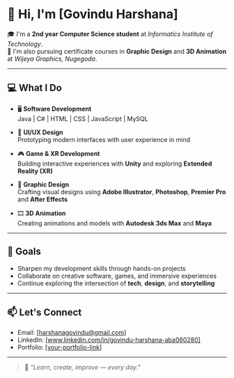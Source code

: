 # 👋 Hi, I'm [Govindu Harshana]

🎓 I'm a **2nd year Computer Science student** at *Informatics Institute of Technology*.  
🎨 I'm also pursuing certificate courses in **Graphic Design** and **3D Animation** at *Wijeya Graphics, Nugegoda*.

---

## 💻 What I Do

- 🖥️ **Software Development**  
  Java | C# | HTML | CSS | JavaScript | MySQL

- 🧠 **UI/UX Design**  
  Prototyping modern interfaces with user experience in mind

- 🎮 **Game & XR Development**  
  Building interactive experiences with **Unity** and exploring **Extended Reality (XR)**

- 🎨 **Graphic Design**  
  Crafting visual designs using **Adobe Illustrator**, **Photoshop**, **Premier Pro** and **After Effects**

- 🎞️ **3D Animation**  
  Creating animations and models with **Autodesk 3ds Max** and **Maya**

---

## 🚀 Goals

- Sharpen my development skills through hands-on projects  
- Collaborate on creative software, games, and immersive experiences  
- Continue exploring the intersection of **tech**, **design**, and **storytelling**

---

## 📫 Let's Connect

- Email: [harshanagovindu@gmail.com]
- LinkedIn: [www.linkedin.com/in/govindu-harshana-aba060280]
- Portfolio: [[your-portfolio-link](https://www.behance.net/harshanagovindu)]

---

> 🌱 *“Learn, create, improve — every day.”*

<!---
GovinduHarshana/GovinduHarshana is a ✨ special ✨ repository because its `README.md` (this file) appears on your GitHub profile.
You can click the Preview link to take a look at your changes.
--->

